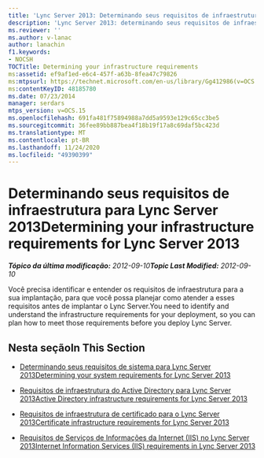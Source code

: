 ```yaml
---
title: 'Lync Server 2013: Determinando seus requisitos de infraestrutura'
description: 'Lync Server 2013: determinando seus requisitos de infraestrutura.'
ms.reviewer: ''
ms.author: v-lanac
author: lanachin
f1.keywords:
- NOCSH
TOCTitle: Determining your infrastructure requirements
ms:assetid: ef9af1ed-e6c4-457f-a63b-8fea47c79826
ms:mtpsurl: https://technet.microsoft.com/en-us/library/Gg412986(v=OCS.15)
ms:contentKeyID: 48185780
ms.date: 07/23/2014
manager: serdars
mtps_version: v=OCS.15
ms.openlocfilehash: 691fa481f75894988a7dd5a9593e129c65cc3be5
ms.sourcegitcommit: 36fee89bb887bea4f18b19f17a8c69daf5bc423d
ms.translationtype: MT
ms.contentlocale: pt-BR
ms.lasthandoff: 11/24/2020
ms.locfileid: "49390399"
---
```

# <a name="determining-your-infrastructure-requirements-for-lync-server-2013"></a><span data-ttu-id="6a187-103">Determinando seus requisitos de infraestrutura para Lync Server 2013</span><span class="sxs-lookup"><span data-stu-id="6a187-103">Determining your infrastructure requirements for Lync Server 2013</span></span>

<div data-xmlns="http://www.w3.org/1999/xhtml">

<div class="topic" data-xmlns="http://www.w3.org/1999/xhtml" data-msxsl="urn:schemas-microsoft-com:xslt" data-cs="https://msdn.microsoft.com/">

<div data-asp="https://msdn2.microsoft.com/asp">



</div>

<div id="mainSection">

<div id="mainBody"><span data-ttu-id="6a187-104">

<span> </span></span><span class="sxs-lookup"><span data-stu-id="6a187-104">

<span> </span></span></span>

<span data-ttu-id="6a187-105">_**Tópico da última modificação:** 2012-09-10_</span><span class="sxs-lookup"><span data-stu-id="6a187-105">_**Topic Last Modified:** 2012-09-10_</span></span>

<span data-ttu-id="6a187-106">Você precisa identificar e entender os requisitos de infraestrutura para a sua implantação, para que você possa planejar como atender a esses requisitos antes de implantar o Lync Server.</span><span class="sxs-lookup"><span data-stu-id="6a187-106">You need to identify and understand the infrastructure requirements for your deployment, so you can plan how to meet those requirements before you deploy Lync Server.</span></span>

<div>

## <a name="in-this-section"></a><span data-ttu-id="6a187-107">Nesta seção</span><span class="sxs-lookup"><span data-stu-id="6a187-107">In This Section</span></span>

  - [<span data-ttu-id="6a187-108">Determinando seus requisitos de sistema para Lync Server 2013</span><span class="sxs-lookup"><span data-stu-id="6a187-108">Determining your system requirements for Lync Server 2013</span></span>](lync-server-2013-determining-your-system-requirements.md)

  - [<span data-ttu-id="6a187-109">Requisitos de infraestrutura do Active Directory para Lync Server 2013</span><span class="sxs-lookup"><span data-stu-id="6a187-109">Active Directory infrastructure requirements for Lync Server 2013</span></span>](lync-server-2013-active-directory-infrastructure-requirements.md)

  - [<span data-ttu-id="6a187-110">Requisitos de infraestrutura de certificado para o Lync Server 2013</span><span class="sxs-lookup"><span data-stu-id="6a187-110">Certificate infrastructure requirements for Lync Server 2013</span></span>](lync-server-2013-certificate-infrastructure-requirements.md)

  - [<span data-ttu-id="6a187-111">Requisitos de Serviços de Informações da Internet (IIS) no Lync Server 2013</span><span class="sxs-lookup"><span data-stu-id="6a187-111">Internet Information Services (IIS) requirements in Lync Server 2013</span></span>](lync-server-2013-internet-information-services-iis-requirements.md)

<span data-ttu-id="6a187-112"></div>

</div>

<span> </span>

</div>

</div>

</span><span class="sxs-lookup"><span data-stu-id="6a187-112"></div>

</div>

<span> </span>

</div>

</div>

</span></span></div>

